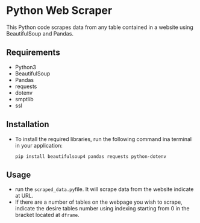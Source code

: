 # Python Web Scraper

This Python code scrapes data from any table contained in a website using BeautifulSoup and Pandas.

## Requirements

- Python3
- BeautifulSoup
- Pandas
- requests
- dotenv
- smptlib 
- ssl

## Installation

- To install the required libraries, run the following command ina terminal in your application:

  `pip install beautifulsoup4 pandas requests python-dotenv`

## Usage

- run the `scraped_data.py`file.  It will scrape data from the website indicate at URL.
- If there are a number of tables on the webpage you wish to scrape, indicate the desire tables number using indexing starting from 0 in the bracket located at `dframe`. 
